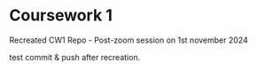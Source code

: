 # Coursework 1
 Recreated CW1 Repo - Post-zoom session on 1st november 2024

 test commit & push after recreation.
